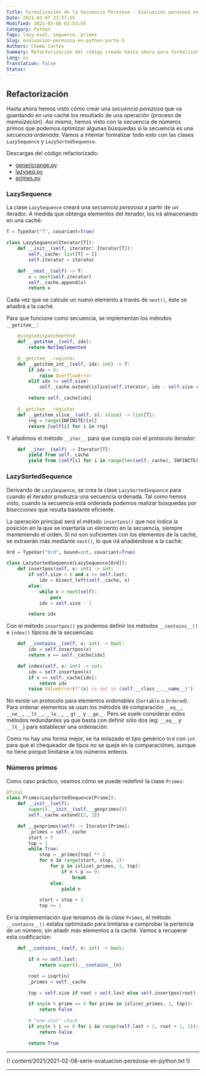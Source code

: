 ```yaml
---
Title: Formalización de la Secuencia Perezosa - Evaluación perezosa en python - Parte 5
Date: 2021-03-07 23:57:55
Modified: 2021-03-08 01:53:59
Category: Python
Tags: lazy-eval, sequence, primes
Slug: evaluacion-perezosa-en-python-parte-5
Authors: Chema Cortés
Summary: Refactorización del código creado hasta ahora para formalizar las clases `LazySequence` y `LazySortedSequence` para uso general.
Lang: es
Translation: false
Status:
---
```


## Refactorización

Hasta ahora hemos visto cómo crear una _secuencia perezosa_ que va guardando en
una caché los resultado de una operación (proceso de _memoización_). Así mismo,
hemos visto con la secuencia de números primos que podemos optimizar algunas
búsquedas si la secuencia es una _secuencia ordenada_. Vamos a intentar
formalizar todo esto con las clases `LazySequence` y `LazySortedSequence`.

Descargas del código refactorizado:

- [genericrange.py][]
- [lazyseq.py][]
- [primes.py][]

### LazySequence

La clase `LazySequence` creará una _secuencia perezosa_ a partir de un iterador.
A medida que obtenga elementos del iterador, los irá almacenando en una caché:

```python
T = TypeVar("T", covariant=True)

class LazySequence(Iterator[T]):
    def __init__(self, iterator: Iterator[T]):
        self._cache: list[T] = []
        self.iterator = iterator

    def __next__(self) -> T:
        x = next(self.iterator)
        self._cache.append(x)
        return x
```

Cada vez que se calcule un nuevo elemento a través de `next()`, éste se añadirá
a la caché.

Para que funcione como secuencia, se implementan los métodos `__getitem__`:

```python
    @singledispatchmethod
    def __getitem__(self, idx):
        return NotImplemented

    @__getitem__.register
    def __getitem_int__(self, idx: int) -> T:
        if idx < 0:
            raise OverflowError
        elif idx >= self.size:
            self._cache.extend(islice(self.iterator, idx - self.size + 1))

        return self._cache[idx]

    @__getitem__.register
    def __getitem_slice__(self, sl: slice) -> list[T]:
        rng = range(INFINITE)[sl]
        return [self[i] for i in rng]
```

Y añadimos el método `__iter__` para que cumpla con el protocolo _iterador_:

```python
    def __iter__(self) -> Iterator[T]:
        yield from self._cache
        yield from (self[i] for i in range(len(self._cache), INFINITE))
```

### LazySortedSequence

Derivando de `LazySequence`, se crea la clase `LazySortedSequence` para cuando
el iterador produzca una secuencia ordenada. Tal como hemos visto, cuando la
secuencia está ordenada podemos realizar búsquedas por _bisecciones_ que resulta
bastante eficiente.

La operación principal será el método `insertpos()` que nos indica la posición
en la que se insertaría un elemento en la secuencia, siempre manteniendo el
orden. Si no son suficientes con los elementos de la caché, se extraerán más mediante `next()`, lo que irá añadiéndose a la caché:

```python
Ord = TypeVar("Ord", bound=int, covariant=True)

class LazySortedSequence(LazySequence[Ord]):
    def insertpos(self, x: int) -> int:
        if self.size > 0 and x <= self.last:
            idx = bisect_left(self._cache, x)
        else:
            while x > next(self):
                pass
            idx = self.size - 1

        return idx
```

Con el método `insertpos()` ya podemos definir los métodos `__contains__()` e `index()` típicos de la secuencias:

```python
    def __contains__(self, x: int) -> bool:
        idx = self.insertpos(x)
        return x == self._cache[idx]

    def index(self, x: int) -> int:
        idx = self.insertpos(x)
        if x == self._cache[idx]:
            return idx
        raise ValueError(f"{x} is not in {self.__class__.__name__}")
```

No existe un protocolo para elementos _ordenables_ (`Sortable` u `Ordered`).
Para ordenar elementos se usan los métodos de comparación `__eq__`, `__ne__`,
`__lt__`, `__le__`, `__gt__` y `__ge__`. Pero se suele considerar estos métodos
redundantes ya que basta con definir sólo dos (eg: `__eq__` y `__lt__`) para
establecer una ordenación.

Como no hay una forma mejor, se ha enlazado el tipo genérico `Ord` con `int`
para que el chequeador de tipos no se queje en la comparaciónes, aunque no tiene
porqué limitarse a los números enteros.

### Números primos

Como caso práctico, veamos cómo se puede redefinir la clase `Primes`:

```python
@final
class Primes(LazySortedSequence[Prime]):
    def __init__(self):
        super().__init__(self.__genprimes())
        self._cache.extend([2, 3])

    def __genprimes(self) -> Iterator[Prime]:
        _primes = self._cache
        start = 5
        top = 1
        while True:
            stop = _primes[top] ** 2
            for n in range(start, stop, 2):
                for p in islice(_primes, 1, top):
                    if n % p == 0:
                        break
                else:
                    yield n

            start = stop + 2
            top += 1
```

En la implementación que teníamos de la clase `Primes`, el método
`__contains__()` estaba optimizado para limitarse a comprobar la pertencia de un
número, sin añadir más elementos a la caché. Vamos a recuperar esta
codificación:

```python
    def __contains__(self, n: int) -> bool:

        if n <= self.last:
            return super().__contains__(n)

        root = isqrt(n)
        _primes = self._cache

        top = self.size if root > self.last else self.insertpos(root)

        if any(n % prime == 0 for prime in islice(_primes, 1, top)):
            return False

        # "one-shot" check
        if any(n % i == 0 for i in range(self.last + 2, root + 1, 2)):
            return False

        return True
```

-----

{! content/2021/2021-02-08-serie-evaluacion-perezosa-en-python.txt !}

-----

[genericrange.py]: {attach}/code/2021Q1/lazyseq/genericrange.py "GenericRange class"
[lazyseq.py]: {attach}/code/2021Q1/lazyseq/lazyseq.py "LazySequence class"
[primes.py]: {attach}/code/2021Q1/lazyseq/primes.py "Primes class"
